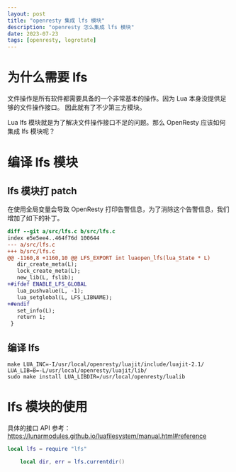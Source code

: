 ```yaml
---
layout: post
title: "openresty 集成 lfs 模块"
description: "openresty 怎么集成 lfs 模块"
date: 2023-07-23
tags: [openresty, logrotate]
---
```



# 为什么需要 lfs

文件操作是所有软件都需要具备的一个非常基本的操作。因为 Lua 本身没提供足够的文件操作接口。
因此就有了不少第三方模块。

Lua lfs 模块就是为了解决文件操作接口不足的问题。那么 OpenResty 应该如何集成 lfs 模块呢？

# 编译 lfs 模块

## lfs 模块打 patch

在使用全局变量会导致 OpenResty 打印告警信息，为了消除这个告警信息，我们增加了如下的补丁。

```patch
diff --git a/src/lfs.c b/src/lfs.c
index e5e5ee4..464f76d 100644
--- a/src/lfs.c
+++ b/src/lfs.c
@@ -1160,8 +1160,10 @@ LFS_EXPORT int luaopen_lfs(lua_State * L)
   dir_create_meta(L);
   lock_create_meta(L);
   new_lib(L, fslib);
+#ifdef ENABLE_LFS_GLOBAL
   lua_pushvalue(L, -1);
   lua_setglobal(L, LFS_LIBNAME);
+#endif
   set_info(L);
   return 1;
 }
```

## 编译 lfs

```shell
make LUA_INC=-I/usr/local/openresty/luajit/include/luajit-2.1/ LUA_LIB=B=-L/usr/local/openresty/luajit/lib/
sudo make install LUA_LIBDIR=/usr/local/openresty/lualib
```

# lfs 模块的使用

具体的接口 API 参考：https://lunarmodules.github.io/luafilesystem/manual.html#reference

```Lua
local lfs = require "lfs"

    local dir, err = lfs.currentdir()
```
